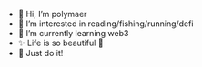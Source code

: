 - 👋 Hi, I’m polymaer
- 👀 I’m interested in reading/fishing/running/defi
- 🌱 I’m currently learning web3
- ✨ Life is so beautiful 🤩
- 🏃 Just do it!

<!---
polymaer/polymaer is a ✨ special ✨ repository because its `README.md` (this file) appears on your GitHub profile.
You can click the Preview link to take a look at your changes.
--->
